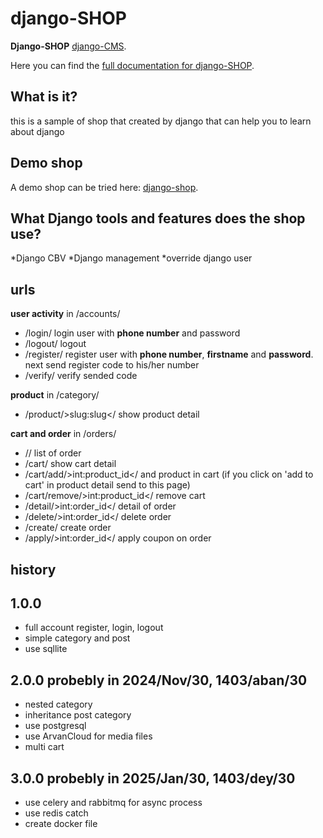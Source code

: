 # django-SHOP

**Django-SHOP** 
[django-CMS](https://www.django-cms.org/).

Here you can find the [full documentation for django-SHOP](https://shop.matinahmadi.ir/documentation).

## What is it?
this is a sample of shop that created by django that can help you to learn about django

## Demo shop
A demo shop can be tried here: [django-shop](https://shop.matinahmadi.ir/demo).

## What Django tools and features does the shop use?
*Django CBV
*Django management
*override django user


## urls

**user activity** in /accounts/
* /login/ login user with **phone number** and password
* /logout/ logout
* /register/ register user with **phone number**, **firstname** and **password**. next send register code to his/her number
* /verify/ verify sended code

**product** in /category/
* /product/&gt;slug:slug&lt;/ show product detail

**cart and order** in /orders/
* // list of order
* /cart/ show cart detail
* /cart/add/&gt;int:product_id&lt;/ and product in cart (if you click on 'add to cart' in product detail send to this page)
* /cart/remove/&gt;int:product_id&lt;/ remove cart
* /detail/&gt;int:order_id&lt;/ detail of order
* /delete/&gt;int:order_id&lt;/ delete order
* /create/ create order
* /apply/&gt;int:order_id&lt;/ apply coupon on order

## history

1.0.0
-------------------
* full account register, login, logout
* simple category and post 
* use sqllite

2.0.0 probebly in 2024/Nov/30, 1403/aban/30
-------------------
* nested category
* inheritance post category
* use postgresql
* use ArvanCloud for media files
* multi cart

3.0.0 probebly in 2025/Jan/30, 1403/dey/30
-------------------
* use celery and rabbitmq for async process
* use redis catch
* create docker file


